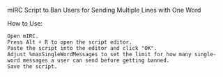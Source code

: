 mIRC Script to Ban Users for Sending Multiple Lines with One Word

How to Use:

    Open mIRC.
    Press Alt + R to open the script editor.
    Paste the script into the editor and click "OK".
    Adjust %maxSingleWordMessages to set the limit for how many single-word messages a user can send before getting banned.
    Save the script.
